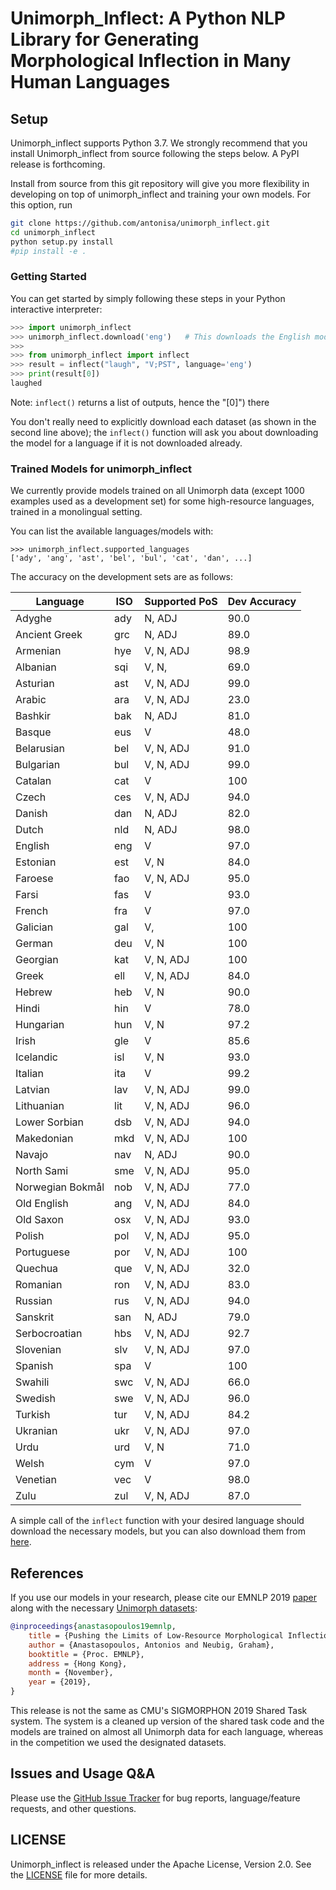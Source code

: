 # Unimorph_Inflect: A Python NLP Library for Generating Morphological Inflection in Many Human Languages

## Setup

Unimorph_inflect supports Python 3.7. We strongly recommend that you install Unimorph_inflect from source following the steps below.
A PyPI release is forthcoming. 

Install from source from this git repository will give you more flexibility in developing on top of unimorph_inflect and training your own models. For this option, run
```bash
git clone https://github.com/antonisa/unimorph_inflect.git
cd unimorph_inflect
python setup.py install
#pip install -e .
```

### Getting Started

You can get started by simply following these steps in your Python interactive interpreter:

```python
>>> import unimorph_inflect
>>> unimorph_inflect.download('eng')   # This downloads the English models, if you don't have them already
>>>
>>> from unimorph_inflect import inflect
>>> result = inflect("laugh", "V;PST", language='eng')
>>> print(result[0])
laughed
```
Note: `inflect()` returns a list of outputs, hence the "[0]") there

You don't really need to explicitly download each dataset (as shown in the second line above); the `inflect()` function will ask you about downloading the model for a language if it is not downloaded already.

### Trained Models for unimorph_inflect

We currently provide models trained on all Unimorph data (except 1000 examples used as a development set) for some high-resource languages, trained in a monolingual setting. 

You can list the available languages/models with:
```
>>> unimorph_inflect.supported_languages
['ady', 'ang', 'ast', 'bel', 'bul', 'cat', 'dan', ...]
```

The accuracy on the development sets are as follows:

| Language      | ISO | Supported PoS | Dev Accuracy |
|------------------|-----|---------------|--------------|
| Adyghe           | ady | N, ADJ        | 90.0         |
| Ancient Greek    | grc | N, ADJ        | 89.0         |
| Armenian         | hye | V, N, ADJ     | 98.9         |
| Albanian         | sqi | V, N,         | 69.0         |
| Asturian         | ast | V, N, ADJ     | 99.0         |
| Arabic           | ara | V, N, ADJ     | 23.0         |
| Bashkir          | bak | N, ADJ        | 81.0         |
| Basque           | eus | V             | 48.0         |
| Belarusian       | bel | V, N, ADJ     | 91.0         |
| Bulgarian        | bul | V, N, ADJ     | 99.0         |
| Catalan          | cat | V             | 100          |
| Czech            | ces | V, N, ADJ     | 94.0         |
| Danish           | dan | N, ADJ        | 82.0         |
| Dutch            | nld | N, ADJ        | 98.0         |
| English          | eng | V             | 97.0         |
| Estonian         | est | V, N          | 84.0         |
| Faroese          | fao | V, N, ADJ     | 95.0         |
| Farsi            | fas | V             | 93.0         |
| French           | fra | V             | 97.0         |
| Galician         | gal | V,            | 100          |
| German           | deu | V, N          | 100          |
| Georgian         | kat | V, N, ADJ     | 100          |
| Greek            | ell | V, N, ADJ     | 84.0         |
| Hebrew           | heb | V, N          | 90.0         |
| Hindi            | hin | V             | 78.0         |
| Hungarian        | hun | V, N          | 97.2         |
| Irish            | gle | V             | 85.6         |
| Icelandic        | isl | V, N          | 93.0         |
| Italian          | ita | V             | 99.2         |
| Latvian          | lav | V, N, ADJ     | 99.0         |
| Lithuanian       | lit | V, N, ADJ     | 96.0         |
| Lower Sorbian    | dsb | V, N, ADJ     | 94.0         |
| Makedonian       | mkd | V, N, ADJ     | 100          |
| Navajo           | nav | N, ADJ        | 90.0         |
| North Sami       | sme | V, N, ADJ     | 95.0         |
| Norwegian Bokmål | nob | V, N, ADJ     | 77.0         |
| Old English      | ang | V, N, ADJ     | 84.0         |
| Old Saxon        | osx | V, N, ADJ     | 93.0         |
| Polish           | pol | V, N, ADJ     | 95.0         |
| Portuguese       | por | V, N, ADJ     | 100          |
| Quechua          | que | V, N, ADJ     | 32.0         |
| Romanian         | ron | V, N, ADJ     | 83.0         |
| Russian          | rus | V, N, ADJ     | 94.0         |
| Sanskrit         | san | N, ADJ        | 79.0         |
| Serbocroatian    | hbs | V, N, ADJ     | 92.7         |
| Slovenian        | slv | V, N, ADJ     | 97.0         |
| Spanish          | spa | V             | 100          |
| Swahili          | swc | V, N, ADJ     | 66.0         |
| Swedish          | swe | V, N, ADJ     | 96.0         |
| Turkish          | tur | V, N, ADJ     | 84.2         |
| Ukranian         | ukr | V, N, ADJ     | 97.0         |
| Urdu             | urd | V, N          | 71.0         |
| Welsh            | cym | V             | 97.0         |
| Venetian         | vec | V             | 98.0         |
| Zulu             | zul | V, N, ADJ     | 87.0         |


A simple call of the `inflect` function with your desired language should download the necessary models, but you can also download them from [here](https://github.com/antonisa/unimorph_inflect/blob/master/models).

## References

If you use our models in your research, please cite our EMNLP 2019 [paper](https://www.aclweb.org/anthology/D19-1091.pdf) along with the necessary [Unimorph datasets](http://www.lrec-conf.org/proceedings/lrec2018/pdf/789.pdf):

```bibtex
@inproceedings{anastasopoulos19emnlp,
    title = {Pushing the Limits of Low-Resource Morphological Inflection},
    author = {Anastasopoulos, Antonios and Neubig, Graham},
    booktitle = {Proc. EMNLP},
    address = {Hong Kong},
    month = {November},
    year = {2019},
}
```

This release is not the same as CMU's SIGMORPHON 2019 Shared Task system. The system is a cleaned up version of the shared task code and the models are trained on almost all Unimorph data for each language, whereas in the competition we used the designated datasets.

## Issues and Usage Q&A

Please use the [GitHub Issue Tracker](https://github.com/antonisa/unimorph_inflect/issues) for bug reports, language/feature requests, and other questions.

## LICENSE

Unimorph_inflect is released under the Apache License, Version 2.0. See the [LICENSE](https://github.com/antonisa/unimorph_inflect/LICENSE) file for more details.
